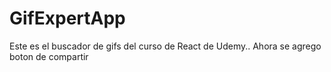 # GifExpertApp

Este es el buscador de gifs del curso de React de Udemy.. Ahora se agrego boton de compartir